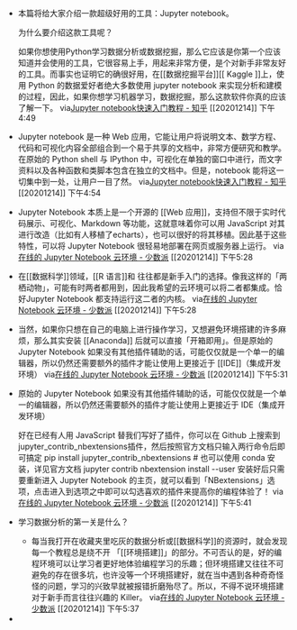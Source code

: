 - 本篇将给大家介绍一款超级好用的工具：Jupyter notebook。
  
  为什么要介绍这款工具呢？
  
  如果你想使用Python学习数据分析或数据挖掘，那么它应该是你第一个应该知道并会使用的工具，它很容易上手，用起来非常方便，是个对新手非常友好的工具。而事实也证明它的确很好用，在[[数据挖掘平台]][[ Kaggle ]]上，使用 Python 的数据爱好者绝大多数使用 jupyter notebook 来实现分析和建模的过程，因此，如果你想学习机器学习，数据挖掘，那么这款软件你真的应该了解一下。
  via[Jupyter notebook快速入门教程 - 知乎](https://zhuanlan.zhihu.com/p/36764170)
  [[20201214]] 下午4:49
- Jupyter notebook 是一种 Web 应用，它能让用户将说明文本、数学方程、代码和可视化内容全部组合到一个易于共享的文档中，非常方便研究和教学。在原始的 Python shell 与 IPython 中，可视化在单独的窗口中进行，而文字资料以及各种函数和类脚本包含在独立的文档中。但是，notebook 能将这一切集中到一处，让用户一目了然。
  via[Jupyter notebook快速入门教程 - 知乎](https://zhuanlan.zhihu.com/p/36764170)
  [[20201214]] 下午4:54
- Jupyter Notebook 本质上是一个开源的 [[Web 应用]]，支持但不限于实时代码展示、可视化、Markdown 等功能，这就意味着你可以用 JavaScript 对其进行改造（比如有人移植了echarts），也可以很好的将其移植。因此基于这些特性，可以将 Jupyter Notebook 很轻易地部署在网页或服务器上运行。
  via[在线的 Jupyter Notebook 云环境 - 少数派](https://sspai.com/post/55402)
  [[20201214]] 下午5:28
- 在[[数据科学]]领域，[[R 语言]]和  往往都是新手入门的选择。像我这样的「两栖动物」，可能有时两者都用到，因此我希望的云环境可以将二者都集成。恰好Jupyter Notebook 都支持运行这二者的内核。
  via[在线的 Jupyter Notebook 云环境 - 少数派](https://sspai.com/post/55402)
  [[20201214]] 下午5:28
- 当然，如果你只想在自己的电脑上进行操作学习，又想避免环境搭建的许多麻烦，那么其实安装 [[Anaconda]] 后就可以直接「开箱即用」。但是原始的 Jupyter Notebook 如果没有其他插件辅助的话，可能仅仅就是一个单一的编辑器，所以仍然还需要额外的插件才能让使用上更接近于 [[IDE]]（集成开发环境）
  via[在线的 Jupyter Notebook 云环境 - 少数派](https://sspai.com/post/55402)
  [[20201214]] 下午5:31
- 原始的 Jupyter Notebook 如果没有其他插件辅助的话，可能仅仅就是一个单一的编辑器，所以仍然还需要额外的插件才能让使用上更接近于 IDE（集成开发环境）
  
  好在已经有人用 JavaScript 替我们写好了插件，你可以在 Github 上搜索到jupyter_contrib_nbextensions插件，然后按照官方文档只输入两行命令后即可搞定
  pip install jupyter_contrib_nbextensions # 也可以使用 conda 安装，详见官方文档
  jupyter contrib nbextension install --user
  安装好后只需要重新进入 Jupyter Notebook 的主页，就可以看到「NBextensions」选项，点击进入到选项之中即可以勾选喜欢的插件来提高你的编程体验了！
  via[在线的 Jupyter Notebook 云环境 - 少数派](https://sspai.com/post/55402)
  [[20201214]] 下午5:41
- 学习数据分析的第一关是什么？
    - 每当我打开在收藏夹里吃灰的数据分析或[[数据科学]]的资源时，就会发现每一个教程总是绕不开 「[[环境搭建]]」的部分。不可否认的是，好的编程环境可以让学习者更好地体验编程学习的乐趣；但环境搭建又往往不可避免的存在很多坑，也许没等一个环境搭建好，就在当中遇到各种奇奇怪怪的问题，学习的兴致早就被报错折磨殆尽了。所以，不得不说环境搭建对于新手而言往往兴趣的 Killer。
      via[在线的 Jupyter Notebook 云环境 - 少数派](https://sspai.com/post/55402)
      [[20201214]] 下午5:37
- 
